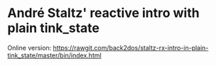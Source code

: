 # André Staltz' reactive intro with plain tink_state

Online version: https://rawgit.com/back2dos/staltz-rx-intro-in-plain-tink_state/master/bin/index.html
